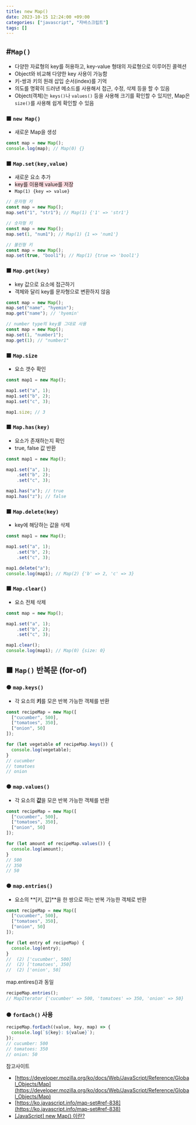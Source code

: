 ```yaml
---
title: new Map()
date: 2023-10-15 12:24:00 +09:00
categories: ["javascript", "자바스크립트"]
tags: []
---
```


## #`Map()`

- 다양한 자료형의 key를 허용하고, key-value 형태의 자료형으로 이루어진 콜렉션
- Object와 비교해 다양한 key 사용이 가능함
- 키-쌍과 키의 원래 삽입 순서(index)를 기억
- 의도를 명확히 드러낸 메소드를 사용해서 접근, 수정, 삭제 등을 할 수 있음
- Object(객체)는 `keys()`나 `values()` 등을 사용해 크기를 확인할 수 있지만, Map은 `size()`를 사용해 쉽게 확인할 수 있음

### ■ `new Map()`

- 새로운 Map을 생성

```js
const map = new Map();
console.log(map); // Map(0) {}
```

### ■ `Map.set(key,value)`

- 새로운 요소 추가
- <span style="background-color:#ffdce0">key를 이용해 value를 저장</span>
- `Map(1) {key => value}`

```js
// 문자형 키
const map = new Map();
map.set("1", "str1"); // Map(1) {'1' => 'str1'}
```

```js
// 숫자형 키
const map = new Map();
map.set(1, "num1"); // Map(1) {1 => 'num1'}
```

```js
// 불린형 키
const map = new Map();
map.set(true, "bool1"); // Map(1) {true => 'bool1'}
```

### ■ `Map.get(key)`

- key 값으로 요소에 접근하기
- 객체와 달리 key를 문자형으로 변환하지 않음

```js
const map = new Map();
map.set("name", "hyemin");
map.get("name"); // 'hyemin'
```

```js
// number type의 key를 그대로 사용
const map = new Map();
map.set(1, "number1");
map.get(1); // "number1"
```

### ■ `Map.size`

- 요소 갯수 확인

```js
const map1 = new Map();

map1.set("a", 1);
map1.set("b", 2);
map1.set("c", 3);

map1.size; // 3
```

### ■ `Map.has(key)`

- 요소가 존재하는지 확인
- true, false 값 반환

```js
const map1 = new Map();

map1.set("a", 1);
    .set("b", 2);
    .set("c", 3);

map1.has("a"); // true
map1.has("z"); // false
```

### ■ `Map.delete(key)`

- key에 해당하는 값을 삭제

```js
const map1 = new Map();

map1.set("a", 1);
    .set("b", 2);
    .set("c", 3);

map1.delete("a");
console.log(map1); // Map(2) {'b' => 2, 'c' => 3}
```

### ■ `Map.clear()`

- 요소 전체 삭제

```js
const map = new Map();

map1.set("a", 1);
    .set("b", 2);
    .set("c", 3);

map1.clear();
console.log(map1); // Map(0) {size: 0}
```

## ■ `Map()` 반복문 (for-of)

### ● `map.keys()`

- 각 요소의 **키**를 모은 반복 가능한 객체를 반환

```js
const recipeMap = new Map([
  ["cucumber", 500],
  ["tomatoes", 350],
  ["onion", 50]
]);

for (let vegetable of recipeMap.keys()) {
  console.log(vegetable);
}
// cucumber
// tomatoes
// onion
```

### ● `map.values()`

- 각 요소의 **값**을 모은 반복 가능한 객체를 반환

```js
const recipeMap = new Map([
  ["cucumber", 500],
  ["tomatoes", 350],
  ["onion", 50]
]);

for (let amount of recipeMap.values()) {
  console.log(amount);
}
// 500
// 350
// 50
```

### ● `map.entries()`

- 요소의 **[키, 값]**을 한 쌍으로 하는 반복 가능한 객체로 반환

```js
const recipeMap = new Map([
  ["cucumber", 500],
  ["tomatoes", 350],
  ["onion", 50]
]);

for (let entry of recipeMap) {
  console.log(entry);
}
//  (2) ['cucumber', 500]
//  (2) ['tomatoes', 350]
//  (2) ['onion', 50]
```

map.entires()과 동일

```js
recipeMap.entries();
// MapIterator {'cucumber' => 500, 'tomatoes' => 350, 'onion' => 50}
```

### ● `forEach()` 사용

```js
recipeMap.forEach((value, key, map) => {
  console.log(`${key}: ${value}`);
});
// cucumber: 500
// tomatoes: 350
// onion: 50
```

참고사이트

- [https://developer.mozilla.org/ko/docs/Web/JavaScript/Reference/Global_Objects/Map](https://developer.mozilla.org/ko/docs/Web/JavaScript/Reference/Global_Objects/Map)
- [https://ko.javascript.info/map-set#ref-838](https://ko.javascript.info/map-set#ref-838)
- [[JavaScript] new Map() 이란?](https://velog.io/@minew1995/JavaScript-new-Map)
